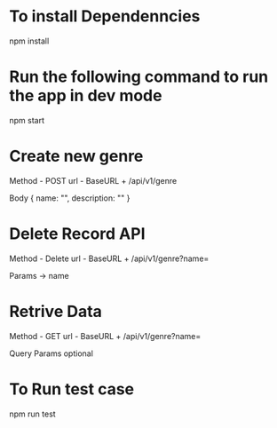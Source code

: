 # To install Dependenncies
npm install
# Run the following command to run the app in dev mode
npm start

# Create new genre
Method - POST
url - BaseURL + /api/v1/genre

Body  {
  name: "",
  description: ""
}

# Delete Record API
Method - Delete
url - BaseURL + /api/v1/genre?name=

Params -> name

# Retrive Data
 Method - GET
 url - BaseURL + /api/v1/genre?name=

Query Params optional

 # To Run test case
 npm run test
 